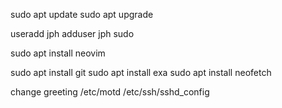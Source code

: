 sudo apt update
sudo apt upgrade

useradd jph
adduser jph sudo

sudo apt install neovim

sudo apt install git
sudo apt install exa
sudo apt install neofetch

change greeting /etc/motd
/etc/ssh/sshd_config
